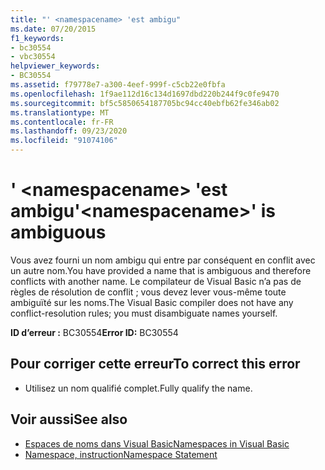 ```yaml
---
title: "' <namespacename> 'est ambigu"
ms.date: 07/20/2015
f1_keywords:
- bc30554
- vbc30554
helpviewer_keywords:
- BC30554
ms.assetid: f79778e7-a300-4eef-999f-c5cb22e0fbfa
ms.openlocfilehash: 1f9ae112d16c134d1697dbd220b244f9c0fe9470
ms.sourcegitcommit: bf5c5850654187705bc94cc40ebfb62fe346ab02
ms.translationtype: MT
ms.contentlocale: fr-FR
ms.lasthandoff: 09/23/2020
ms.locfileid: "91074106"
---
```

# <a name="namespacename-is-ambiguous"></a><span data-ttu-id="ca255-102">' \<namespacename> 'est ambigu</span><span class="sxs-lookup"><span data-stu-id="ca255-102">'\<namespacename>' is ambiguous</span></span>

<span data-ttu-id="ca255-103">Vous avez fourni un nom ambigu qui entre par conséquent en conflit avec un autre nom.</span><span class="sxs-lookup"><span data-stu-id="ca255-103">You have provided a name that is ambiguous and therefore conflicts with another name.</span></span> <span data-ttu-id="ca255-104">Le compilateur de Visual Basic n’a pas de règles de résolution de conflit ; vous devez lever vous-même toute ambiguïté sur les noms.</span><span class="sxs-lookup"><span data-stu-id="ca255-104">The Visual Basic compiler does not have any conflict-resolution rules; you must disambiguate names yourself.</span></span>  
  
 <span data-ttu-id="ca255-105">**ID d’erreur :** BC30554</span><span class="sxs-lookup"><span data-stu-id="ca255-105">**Error ID:** BC30554</span></span>  
  
## <a name="to-correct-this-error"></a><span data-ttu-id="ca255-106">Pour corriger cette erreur</span><span class="sxs-lookup"><span data-stu-id="ca255-106">To correct this error</span></span>  
  
- <span data-ttu-id="ca255-107">Utilisez un nom qualifié complet.</span><span class="sxs-lookup"><span data-stu-id="ca255-107">Fully qualify the name.</span></span>  
  
## <a name="see-also"></a><span data-ttu-id="ca255-108">Voir aussi</span><span class="sxs-lookup"><span data-stu-id="ca255-108">See also</span></span>

- [<span data-ttu-id="ca255-109">Espaces de noms dans Visual Basic</span><span class="sxs-lookup"><span data-stu-id="ca255-109">Namespaces in Visual Basic</span></span>](../programming-guide/program-structure/namespaces.md)
- [<span data-ttu-id="ca255-110">Namespace, instruction</span><span class="sxs-lookup"><span data-stu-id="ca255-110">Namespace Statement</span></span>](../language-reference/statements/namespace-statement.md)
